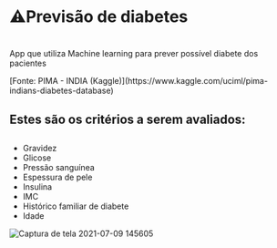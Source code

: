 # ⚠️Previsão de diabetes <h1>
 
 <p>App que utiliza Machine learning para prever possível diabete dos pacientes</p>
 
<p>[Fonte: PIMA - INDIA (Kaggle)](https://www.kaggle.com/uciml/pima-indians-diabetes-database)</p>

## Estes são os critérios a serem avaliados: <h2>
  * Gravidez
  * Glicose
  * Pressão sanguínea
  * Espessura de pele
  * Insulina
  * IMC
  * Histórico familiar de diabete
  * Idade
  
  ![Captura de tela 2021-07-09 145605](https://user-images.githubusercontent.com/62958588/125103109-677d5680-e0b2-11eb-9bf1-316bb2a09e99.png)
